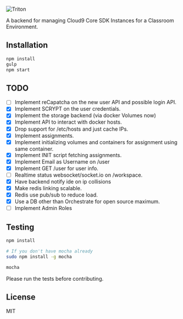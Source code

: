 ![Triton](https://github.com/tritonjs/ui/raw/master/public/css/img/tb.png)

A backend for managing Cloud9 Core SDK Instances for a Classroom Environment.

## Installation

```bash
npm install
gulp
npm start
```

## TODO

* [ ] Implement reCapatcha on the new user API and possible login API.
* [x] Implement SCRYPT on the user credentials.
* [x] Implement the storage backend (via docker Volumes now)
* [x] Implement API to interact with docker hosts.
* [x] Drop support for /etc/hosts and just cache IPs.
* [x] Implement assignments.
* [x] Implement initializing volumes and containers for assignment using same container.
* [x] Implement INIT script fetching assignments.
* [x] Implement Email as Username on /user
* [x] Implement GET /user for user info.
* [ ] Realtime status websocket/socket.io on /workspace.
* [x] Have backend notify ide on ip collisions
* [x] Make redis linking scalable.
* [x] Redis use pub/sub to reduce load.
* [x] Use a DB other than Orchestrate for open source maximum.
* [ ] Implement Admin Roles

## Testing

```bash
npm install

# If you don't have mocha already
sudo npm install -g mocha

mocha
```

Please run the tests before contributing.

## License

MIT

